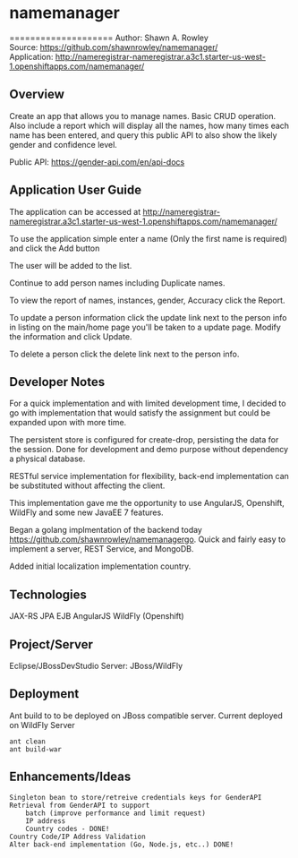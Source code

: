 # namemanager

====================
Author: Shawn A. Rowley  
Source: <https://github.com/shawnrowley/namemanager/>  
Application: http://nameregistrar-nameregistrar.a3c1.starter-us-west-1.openshiftapps.com/namemanager/

Overview
-----------

Create an app that allows you to manage names. Basic CRUD operation. Also include a report which will display all the names, how many times each name has been entered, and query this public API to also show the likely gender and confidence level.

Public API: https://gender-api.com/en/api-docs


Application User Guide
-----------

The application can be accessed at http://nameregistrar-nameregistrar.a3c1.starter-us-west-1.openshiftapps.com/namemanager/

To use the application simple enter a name (Only the first name is required) and click the Add button

The user will be added to the list. 

Continue to add person names including Duplicate names.

To view the report of names, instances, gender, Accuracy click the Report. 

To update a person information click the update link next to the person info in listing on the main/home page you'll be taken to a update page. Modify the information and click Update.

To delete a person click the delete link next to the person info.


Developer Notes
-----------

For a quick implementation and with limited development time, I decided to go with implementation that would satisfy the assignment but could be expanded upon with more time. 

The persistent store is configured for create-drop, persisting the data for the session. Done for development and demo purpose without dependency a physical database.

RESTful service implementation for flexibility, back-end implementation can be substituted without affecting the client. 

This implementation gave me the opportunity to use AngularJS, Openshift, WildFly and some new JavaEE 7 features. 

Began a golang implmentation of the backend today https://github.com/shawnrowley/namemanagergo. Quick and fairly easy to implement a server, REST Service, and MongoDB.

Added initial localization implementation country.

Technologies
-----------

JAX-RS
JPA
EJB
AngularJS
WildFly (Openshift)


Project/Server
-----------

Eclipse/JBossDevStudio
Server: JBoss/WildFly 


Deployment
-----------

Ant build to to be deployed on JBoss compatible server. Current deployed on WildFly Server

	ant clean
	ant build-war 
	
Enhancements/Ideas
-----------	

	Singleton bean to store/retreive credentials keys for GenderAPI
	Retrieval from GenderAPI to support 
		batch (improve performance and limit request)
		IP address
		Country codes - DONE!
	Country Code/IP Address Validation
	Alter back-end implementation (Go, Node.js, etc..) DONE!




	

	
	
	

	
